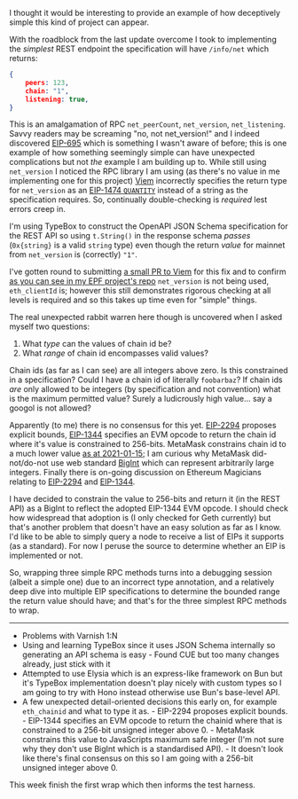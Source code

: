 I thought it would be interesting to provide an example of how deceptively simple this kind of project can appear.

With the roadblock from the last update overcome I took to implementing the _simplest_ REST endpoint the specification will have `/info/net` which returns:

```json
{
	peers: 123,
	chain: "1",
	listening: true,
}
```

This is an amalgamation of RPC `net_peerCount`, `net_version`, `net_listening`. Savvy readers may be screaming "no, not net_version!" and I indeed discovered [EIP-695](https://eips.ethereum.org/EIPS/eip-695) which is something I wasn't aware of before; this is one example of how something seemingly simple can have unexpected complications but not _the_ example I am building up to. While still using `net_version` I noticed the RPC library I am using (as there's no value in me implementing one for this project) [Viem](https://github.com/wagmi-dev/viem) incorrectly specifies the return type for `net_version` as an [EIP-1474 `QUANTITY`](https://eips.ethereum.org/EIPS/eip-1474#quantity) instead of a string as the specification requires. So, continually double-checking is _required_ lest errors creep in.

I'm using TypeBox to construct the OpenAPI JSON Schema specification for the REST API so using `t.String()` in the response schema _passes_ (`0x{string}` is a valid `string` type) even though the return _value_ for mainnet from `net_version` is (correctly) `"1"`.

I've gotten round to submitting [a small PR to Viem]() for this fix and to confirm [as you can see in my EPF project's repo]() `net_version` is not being used, `eth_clientId` is; however this still demonstrates rigorous checking at all levels is required and so this takes up time even for "simple" things.

The real unexpected rabbit warren here though is uncovered when I asked myself two questions:

1. What _type_ can the values of chain id be?
2. What _range_ of chain id encompasses valid values?

Chain ids (as far as I can see) are all integers above zero. Is this constrained in a specification? Could I have a chain id of literally `foobarbaz`? If chain ids _are_ only allowed to be integers (by specification and not convention) what is the maximum permitted value? Surely a ludicrously high value... say a googol is not allowed?

Apparently (to me) there is no consensus for this yet. [EIP-2294]() proposes explicit bounds, [EIP-1344]() specifies an EVM opcode to return the chain id where it's value is constrained to 256-bits. MetaMask constrains chain id to a much lower value [as at 2021-01-15](https://gist.github.com/rekmarks/a47bd5f2525936c4b8eee31a16345553); I am curious why MetaMask did-not/do-not use web standard [BigInt](https://developer.mozilla.org/en-US/docs/Web/JavaScript/Reference/Global_Objects/BigInt) which can represent arbitrarily large integers. Finally there is on-going discussion on Ethereum Magicians relating to [EIP-2294](https://ethereum-magicians.org/t/eip-2294-explicit-bound-to-chain-id/11090) and [EIP-1344](https://ethereum-magicians.org/t/eip-1344-add-chain-id-opcode/1131).

I have decided to constrain the value to 256-bits and return it (in the REST API) as a BigInt to reflect the adopted EIP-1344 EVM opcode. I should check how widespread that adoption is (I only checked for Geth currently) but that's another problem that doesn't have an easy solution as far as I know. I'd like to be able to simply query a node to receive a list of EIPs it supports (as a standard). For now I peruse the source to determine whether an EIP is implemented or not.

So, wrapping three simple RPC methods turns into a debugging session (albeit a simple one) due to an incorrect type annotation, and a relatively deep dive into multiple EIP specifications to determine the bounded range the return value should have; and that's for the three simplest RPC methods to wrap.


-----

- Problems with Varnish 1:N
- Using and learning TypeBox since it uses JSON Schema internally so generating an API schema is easy
		- Found CUE but too many changes already, just stick with it
- Attempted to use Elysia which is an express-like framework on Bun but it's TypeBox implementation doesn't play nicely with custom types so I am going to try with Hono instead
  otherwise use Bun's base-level API.
- A few unexpected detail-oriented decisions this early on, for example `eth_chainid` and what to type it as.
		- EIP-2294 proposes explicit bounds.
		- EIP-1344 specifies an EVM opcode to return the chainid where that is constrained to a 256-bit unsigned integer above 0.
		- MetaMask constrains this value to JavaScripts maximum safe integer (I'm not sure why they don't use BigInt which is a standardised API).
		- It doesn't look like there's final consensus on this so I am going with a 256-bit unsigned integer above 0.

This week finish the first wrap which then informs the test harness.
